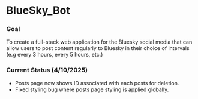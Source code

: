# BlueSky_Bot

### Goal
To create a full-stack web application for the Bluesky social media that can allow users to post content regularly to Bluesky in their choice of intervals (e.g every 3 hours, every 5 hours, etc.)

### Current Status (4/10/2025)
- Posts page now shows ID associated with each posts for deletion.
- Fixed styling bug where posts page styling is applied globally.



